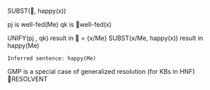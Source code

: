 SUBST(, happy(x))

pj	is  well-fed(Me)
	qk	is well-fed(x)

UNIFY(pj , qk) 		result in  = {x/Me}
	SUBST(x/Me, happy(x))	result in happy(Me)

	Inferred sentence: happy(Me)

GMP is a special case of generalized resolution (for KBs in HNF)
RESOLVENT